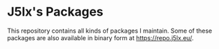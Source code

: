 # J5lx's Packages

This repository contains all kinds of packages I maintain. Some of these
packages are also available in binary form at <https://repo.j5lx.eu/>.
